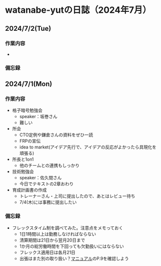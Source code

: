 # watanabe-yutの日誌（2024年7月）



## 2024/7/2(Tue)
### 作業内容
- 


### 備忘録







## 2024/7/1(Mon)
### 作業内容
- 格子暗号勉強会
  - speaker：坂巻さん
  - 難しい
- 所会
  - CTO定例や鎌倉さんの資料をぜひ一読
  - FRPの宣伝
  - idea to market(アイデア先行で、アイデアの反応がよかったら具現化を頑張る)
- 所長と1on1
  - 他のチームとの連携もしっかり
- 技術勉強会
  - speaker：佐久間さん
  - 今日でテキストの2章おわり
- 育成計画書の作成
  - トレーナーさん・上司に提出したので、あとはレビュー待ち
  - 7/4(木)には事務に提出したい


### 備忘録
- フレックスタイム制を調べてみた。注意点をメモっておく
  - 1日1時間以上は勤務しなければならない
  - 清算期間は21日から翌月20日まで
  - 1か月の総労働時間を下回っても欠勤扱いにはならない
  - フレックス適用日は各月21日
  - 出張はまた別の取り扱い？[マニュアル](https://fujitsu.sharepoint.com/sites/jp-eR/syugyou/Forms/AllItems.aspx?id=%2Fsites%2Fjp%2DeR%2Fsyugyou%2F%E3%83%95%E3%83%AC%E3%83%83%E3%82%AF%E3%82%B9%E3%82%BF%E3%82%A4%E3%83%A0%E5%88%B6%E5%8B%A4%E5%8B%99%E3%83%9E%E3%83%8B%E3%83%A5%E3%82%A2%E3%83%AB%2Epdf&parent=%2Fsites%2Fjp%2DeR%2Fsyugyou)のP.9を確認しよう
